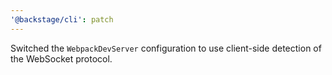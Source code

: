 ```yaml
---
'@backstage/cli': patch
---
```


Switched the `WebpackDevServer` configuration to use client-side detection of the WebSocket protocol.
